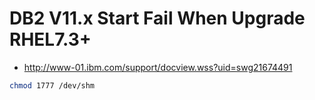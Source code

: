 # DB2 V11.x Start Fail When Upgrade RHEL7.3+

* http://www-01.ibm.com/support/docview.wss?uid=swg21674491
```bash
chmod 1777 /dev/shm
```
